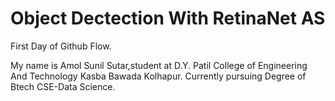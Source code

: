 # Object Dectection With RetinaNet AS
First Day of Github Flow.

 My name is Amol Sunil Sutar,student at D.Y. Patil College of Engineering And Technology Kasba Bawada Kolhapur.
 Currently pursuing Degree of Btech CSE-Data Science.
 

